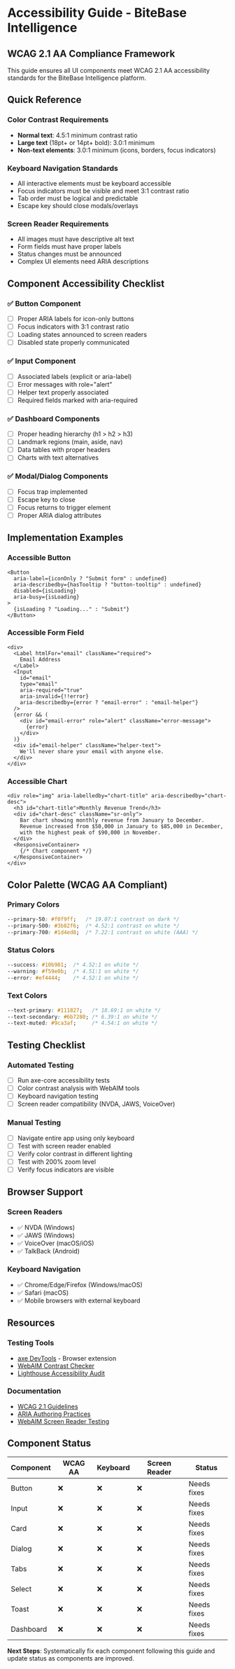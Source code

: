 # Accessibility Guide - BiteBase Intelligence

## WCAG 2.1 AA Compliance Framework

This guide ensures all UI components meet WCAG 2.1 AA accessibility standards for the BiteBase Intelligence platform.

## Quick Reference

### Color Contrast Requirements
- **Normal text**: 4.5:1 minimum contrast ratio
- **Large text** (18pt+ or 14pt+ bold): 3.0:1 minimum
- **Non-text elements**: 3.0:1 minimum (icons, borders, focus indicators)

### Keyboard Navigation Standards
- All interactive elements must be keyboard accessible
- Focus indicators must be visible and meet 3:1 contrast ratio
- Tab order must be logical and predictable
- Escape key should close modals/overlays

### Screen Reader Requirements
- All images must have descriptive alt text
- Form fields must have proper labels
- Status changes must be announced
- Complex UI elements need ARIA descriptions

## Component Accessibility Checklist

### ✅ Button Component
- [ ] Proper ARIA labels for icon-only buttons
- [ ] Focus indicators with 3:1 contrast ratio
- [ ] Loading states announced to screen readers
- [ ] Disabled state properly communicated

### ✅ Input Component  
- [ ] Associated labels (explicit or aria-label)
- [ ] Error messages with role="alert"
- [ ] Helper text properly associated
- [ ] Required fields marked with aria-required

### ✅ Dashboard Components
- [ ] Proper heading hierarchy (h1 > h2 > h3)
- [ ] Landmark regions (main, aside, nav)
- [ ] Data tables with proper headers
- [ ] Charts with text alternatives

### ✅ Modal/Dialog Components
- [ ] Focus trap implemented
- [ ] Escape key to close
- [ ] Focus returns to trigger element
- [ ] Proper ARIA dialog attributes

## Implementation Examples

### Accessible Button
```tsx
<Button
  aria-label={iconOnly ? "Submit form" : undefined}
  aria-describedby={hasTooltip ? "button-tooltip" : undefined}
  disabled={isLoading}
  aria-busy={isLoading}
>
  {isLoading ? "Loading..." : "Submit"}
</Button>
```

### Accessible Form Field
```tsx
<div>
  <Label htmlFor="email" className="required">
    Email Address
  </Label>
  <Input
    id="email"
    type="email"
    aria-required="true"
    aria-invalid={!!error}
    aria-describedby={error ? "email-error" : "email-helper"}
  />
  {error && (
    <div id="email-error" role="alert" className="error-message">
      {error}
    </div>
  )}
  <div id="email-helper" className="helper-text">
    We'll never share your email with anyone else.
  </div>
</div>
```

### Accessible Chart
```tsx
<div role="img" aria-labelledby="chart-title" aria-describedby="chart-desc">
  <h3 id="chart-title">Monthly Revenue Trend</h3>
  <div id="chart-desc" className="sr-only">
    Bar chart showing monthly revenue from January to December. 
    Revenue increased from $50,000 in January to $85,000 in December, 
    with the highest peak of $90,000 in November.
  </div>
  <ResponsiveContainer>
    {/* Chart component */}
  </ResponsiveContainer>
</div>
```

## Color Palette (WCAG AA Compliant)

### Primary Colors
```css
--primary-50: #f0f9ff;   /* 19.07:1 contrast on dark */
--primary-500: #3b82f6;  /* 4.52:1 contrast on white */
--primary-700: #1d4ed8;  /* 7.22:1 contrast on white (AAA) */
```

### Status Colors
```css
--success: #10b981;  /* 4.52:1 on white */
--warning: #f59e0b;  /* 4.51:1 on white */  
--error: #ef4444;    /* 4.52:1 on white */
```

### Text Colors
```css
--text-primary: #111827;   /* 18.69:1 on white */
--text-secondary: #6b7280; /* 6.39:1 on white */
--text-muted: #9ca3af;     /* 4.54:1 on white */
```

## Testing Checklist

### Automated Testing
- [ ] Run axe-core accessibility tests
- [ ] Color contrast analysis with WebAIM tools
- [ ] Keyboard navigation testing
- [ ] Screen reader compatibility (NVDA, JAWS, VoiceOver)

### Manual Testing
- [ ] Navigate entire app using only keyboard
- [ ] Test with screen reader enabled
- [ ] Verify color contrast in different lighting
- [ ] Test with 200% zoom level
- [ ] Verify focus indicators are visible

## Browser Support

### Screen Readers
- ✅ NVDA (Windows)
- ✅ JAWS (Windows)  
- ✅ VoiceOver (macOS/iOS)
- ✅ TalkBack (Android)

### Keyboard Navigation
- ✅ Chrome/Edge/Firefox (Windows/macOS)
- ✅ Safari (macOS)
- ✅ Mobile browsers with external keyboard

## Resources

### Testing Tools
- [axe DevTools](https://www.deque.com/axe/devtools/) - Browser extension
- [WebAIM Contrast Checker](https://webaim.org/resources/contrastchecker/)
- [Lighthouse Accessibility Audit](https://developers.google.com/web/tools/lighthouse)

### Documentation
- [WCAG 2.1 Guidelines](https://www.w3.org/WAI/WCAG21/quickref/)
- [ARIA Authoring Practices](https://www.w3.org/WAI/ARIA/apg/)
- [WebAIM Screen Reader Testing](https://webaim.org/articles/screenreader_testing/)

## Component Status

| Component | WCAG AA | Keyboard | Screen Reader | Status |
|-----------|---------|----------|---------------|---------|
| Button | ❌ | ❌ | ❌ | Needs fixes |
| Input | ❌ | ❌ | ❌ | Needs fixes |
| Card | ❌ | ❌ | ❌ | Needs fixes |
| Dialog | ❌ | ❌ | ❌ | Needs fixes |
| Tabs | ❌ | ❌ | ❌ | Needs fixes |
| Select | ❌ | ❌ | ❌ | Needs fixes |
| Toast | ❌ | ❌ | ❌ | Needs fixes |
| Dashboard | ❌ | ❌ | ❌ | Needs fixes |

**Next Steps**: Systematically fix each component following this guide and update status as components are improved.